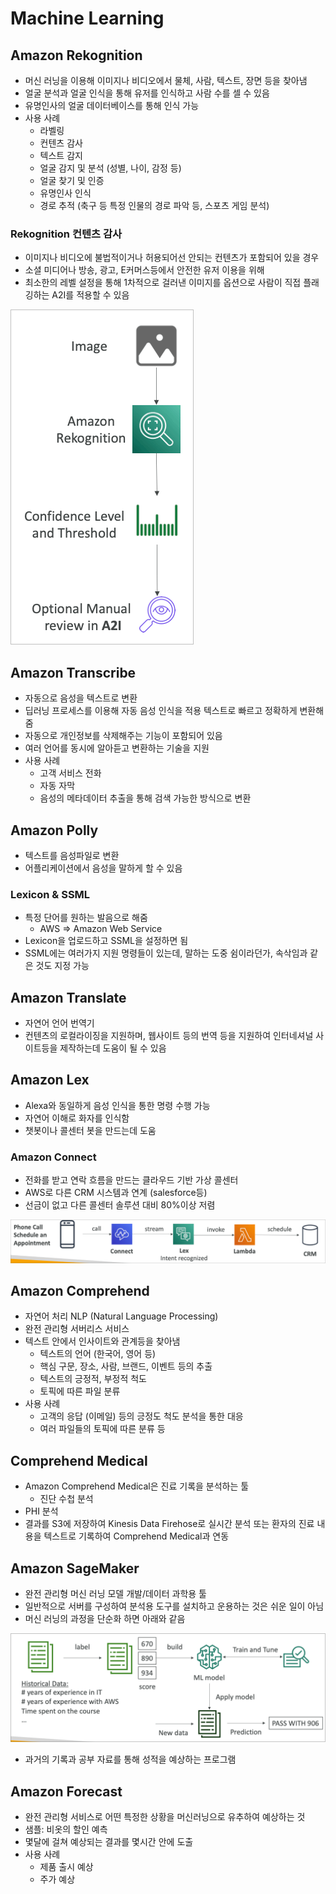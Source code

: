 # Machine Learning

## Amazon Rekognition

- 머신 러닝을 이용해 이미지나 비디오에서 물체, 사람, 텍스트, 장면 등을 찾아냄
- 얼굴 분석과 얼굴 인식을 통해 유저를 인식하고 사람 수를 셀 수 있음
- 유명인사의 얼굴 데이터베이스를 통해 인식 가능
- 사용 사례
  - 라벨링
  - 컨텐츠 감사
  - 텍스트 감지
  - 얼굴 감지 및 분석 (성별, 나이, 감정 등)
  - 얼굴 찾기 및 인증
  - 유명인사 인식
  - 경로 추적 (축구 등 특정 인물의 경로 파악 등, 스포츠 게임 분석)

### Rekognition 컨텐츠 감사

- 이미지나 비디오에 불법적이거나 허용되어선 안되는 컨텐츠가 포함되어 있을 경우
- 소셜 미디어나 방송, 광고, E커머스등에서 안전한 유저 이용을 위해
- 최소한의 레벨 설정을 통해 1차적으로 걸러낸 이미지를 옵션으로 사람이 직접 플래깅하는 A2I를 적용할 수 있음

![images/machine_learning/1.png](images/machine_learning/1.png)

## Amazon Transcribe

- 자동으로 음성을 텍스트로 변환
- 딥러닝 프로세스를 이용해 자동 음성 인식을 적용 텍스트로 빠르고 정확하게 변환해줌
- 자동으로 개인정보를 삭제해주는 기능이 포함되어 있음
- 여러 언어를 동시에 알아듣고 변환하는 기술을 지원
- 사용 사례
  - 고객 서비스 전화
  - 자동 자막
  - 음성의 메타데이터 추출을 통해 검색 가능한 방식으로 변환

## Amazon Polly

- 텍스트를 음성파일로 변환
- 어플리케이션에서 음성을 말하게 할 수 있음

### Lexicon & SSML

- 특정 단어를 원하는 발음으로 해줌
  - AWS ⇒ Amazon Web Service
- Lexicon을 업로드하고 SSML을 설정하면 됨
- SSML에는 여러가지 지원 명령들이 있는데, 말하는 도중 쉼이라던가, 속삭임과 같은 것도 지정 가능

## Amazon Translate

- 자연어 언어 번역기
- 컨텐츠의 로컬라이징을 지원하며, 웹사이트 등의 번역 등을 지원하여 인터네셔널 사이트등을 제작하는데 도움이 될 수 있음

## Amazon Lex

- Alexa와 동일하게 음성 인식을 통한 명령 수행 가능
- 자연어 이해로 화자를 인식함
- 챗봇이나 콜센터 봇을 만드는데 도움

### Amazon Connect

- 전화를 받고 연락 흐름을 만드는 클라우드 기반 가상 콜센터
- AWS로 다른 CRM 시스템과 연계 (salesforce등)
- 선금이 없고 다른 콜센터 솔루션 대비 80%이상 저렴

![images/machine_learning/2.png](images/machine_learning/2.png)

## Amazon Comprehend

- 자연어 처리 NLP (Natural Language Processing)
- 완전 관리형 서버리스 서비스
- 텍스트 안에서 인사이트와 관계등을 찾아냄
  - 텍스트의 언어 (한국어, 영어 등)
  - 핵심 구문, 장소, 사람, 브랜드, 이벤트 등의 추출
  - 텍스트의 긍정적, 부정적 척도
  - 토픽에 따른 파일 분류
- 사용 사례
  - 고객의 응답 (이메일) 등의 긍정도 척도 분석을 통한 대응
  - 여러 파일들의 토픽에 따른 분류 등

## Comprehend Medical

- Amazon Comprehend Medical은 진료 기록을 분석하는 툴
  - 진단 수첩 분석
- PHI 분석
- 결과를 S3에 저장하여 Kinesis Data Firehose로 실시간 분석 또는 환자의 진료 내용을 텍스트로 기록하여 Comprehend Medical과 연동

## Amazon SageMaker

- 완전 관리형 머신 러닝 모델 개발/데이터 과학용 툴
- 일반적으로 서버를 구성하여 분석용 도구를 설치하고 운용하는 것은 쉬운 일이 아님
- 머신 러닝의 과정을 단순화 하면 아래와 같음

![images/machine_learning/3.png](images/machine_learning/3.png)

- 과거의 기록과 공부 자료를 통해 성적을 예상하는 프로그램

## Amazon Forecast

- 완전 관리형 서비스로 어떤 특정한 상황을 머신러닝으로 유추하여 예상하는 것
- 샘플: 비옷의 할인 예측
- 몇달에 걸쳐 예상되는 결과를 몇시간 안에 도출
- 사용 사례
  - 제품 출시 예상
  - 주가 예상
